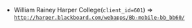 - William Rainey Harper College(`client_id=601`) => [`http://harper.blackboard.com/webapps/Bb-mobile-bb_bb60/`](http://harper.blackboard.com/webapps/Bb-mobile-bb_bb60/)
